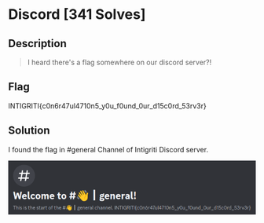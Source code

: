# Discord [341 Solves]

## Description

> I heard there's a flag somewhere on our discord server?!

## Flag

INTIGRITI{c0n6r47ul4710n5_y0u_f0und_0ur_d15c0rd_53rv3r}

## Solution

I found the flag in #general Channel of Intigriti Discord server.

![1337UP_LIVE_CTF_2023_Discord.png](img/1337UP_LIVE_CTF_2023_Discord.png)
